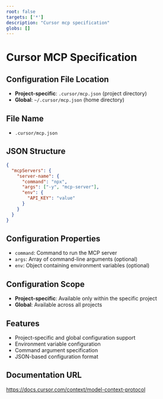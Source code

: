 ```yaml
---
root: false
targets: ['*']
description: "Cursor mcp specification"
globs: []
---
```


# Cursor MCP Specification

## Configuration File Location
- **Project-specific**: `.cursor/mcp.json` (project directory)
- **Global**: `~/.cursor/mcp.json` (home directory)

## File Name
- `.cursor/mcp.json`

## JSON Structure
```json
{
  "mcpServers": {
    "server-name": {
      "command": "npx",
      "args": ["-y", "mcp-server"],
      "env": {
        "API_KEY": "value"
      }
    }
  }
}
```

## Configuration Properties
- `command`: Command to run the MCP server
- `args`: Array of command-line arguments (optional)
- `env`: Object containing environment variables (optional)

## Configuration Scope
- **Project-specific**: Available only within the specific project
- **Global**: Available across all projects

## Features
- Project-specific and global configuration support
- Environment variable configuration
- Command argument specification
- JSON-based configuration format

## Documentation URL
https://docs.cursor.com/context/model-context-protocol
